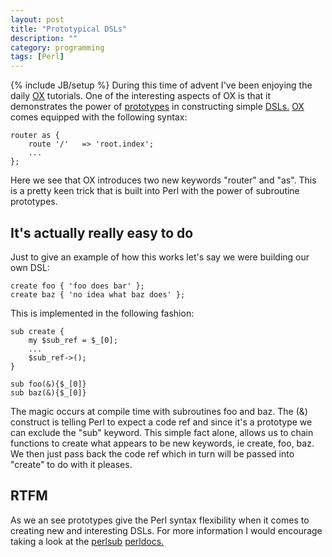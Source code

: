 ```yaml
---
layout: post
title: "Prototypical DSLs"
description: ""
category: programming
tags: [Perl]
---
```

{% include JB/setup %}
During this time of advent I've been enjoying the daily [OX](http://iinteractive.github.com/OX/advent/) tutorials. One of the interesting aspects of OX is that
it demonstrates the power of [prototypes](http://perldoc.perl.org/perlsub.html#Prototypes) in constructing simple [DSLs.](http://en.wikipedia.org/wiki/Domain-specific_language) [OX](https://metacpan.org/module/OX) comes equipped with the following syntax:

    router as {
        route '/'   => 'root.index';
        ...
    };

Here we see that OX introduces two new keywords "router" and "as". This is a pretty keen trick that is built into Perl with
the power of subroutine prototypes.

## It's actually really easy to do

Just to give an example of how this works let's say we were building our own DSL:

    create foo { 'foo does bar' };
    create baz { 'no idea what baz does' };

This is implemented in the following fashion:

    sub create {
        my $sub_ref = $_[0];
        ...
        $sub_ref->();
    }

    sub foo(&){$_[0]}
    sub baz(&){$_[0]}

The magic occurs at compile time with subroutines foo and baz. The (&) construct is telling Perl to expect a code ref and since it's a prototype we can
exclude the "sub" keyword. This simple fact alone, allows us to chain functions to create what appears to be new keywords, ie create, foo, baz. We then
just pass back the code ref which in turn will be passed into "create" to do with it pleases.

## RTFM

As we an see prototypes give the Perl syntax flexibility when it comes to creating new and interesting DSLs. For more information I would encourage
taking a look at the [perlsub](http://perldoc.perl.org/perlsub.html) [perldocs.](http://perldoc.perl.org)